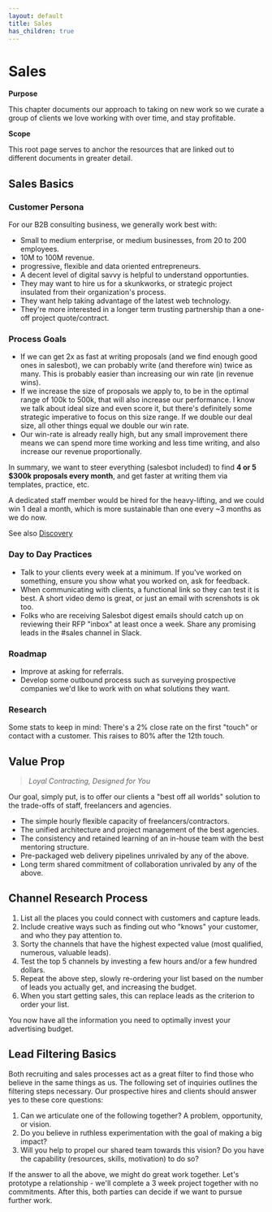```yaml
---
layout: default
title: Sales
has_children: true
---
```

# Sales

<div class="toctree" data-maxdepth="2" data-caption="Contents:" hidden="">

PROPOSALS DISCOVERY SALES\_ACCOUNTING EXPERIMENTS

</div>

**Purpose**

This chapter documents our approach to taking on new work so we curate a
group of clients we love working with over time, and stay profitable.

**Scope**

This root page serves to anchor the resources that are linked out to
different documents in greater detail.

## Sales Basics

### Customer Persona

For our B2B consulting business, we generally work best with:

  - Small to medium enterprise, or medium businesses, from 20 to 200
    employees.
  - 10M to 100M revenue.
  - progressive, flexible and data oriented entrepreneurs.
  - A decent level of digital savvy is helpful to understand
    opportunties.
  - They may want to hire us for a skunkworks, or strategic project
    insulated from their organization's process.
  - They want help taking advantage of the latest web technology.
  - They're more interested in a longer term trusting partnership than a
    one-off project quote/contract.

### Process Goals

  - If we can get 2x as fast at writing proposals (and we find enough
    good ones in salesbot), we can probably write (and therefore win)
    twice as many. This is probably easier than increasing our win rate
    (in revenue wins).
  - If we increase the size of proposals we apply to, to be in the
    optimal range of 100k to 500k, that will also increase our
    performance. I know we talk about ideal size and even score it, but
    there's definitely some strategic imperative to focus on this size
    range. If we double our deal size, all other things equal we double
    our win rate.
  - Our win-rate is already really high, but any small improvement there
    means we can spend more time working and less time writing, and also
    increase our revenue proportionally.

In summary, we want to steer everything (salesbot included) to find **4
or 5 $300k proposals every month**, and get faster at writing them via
templates, practice, etc.

A dedicated staff member would be hired for the heavy-lifting, and we
could win 1 deal a month, which is more sustainable than one every \~3
months as we do now.

See also
[Discovery](https://countable-ops-manual.readthedocs.io/sales/DISCOVERY)

### Day to Day Practices

  - Talk to your clients every week at a minimum. If you've worked on
    something, ensure you show what you worked on, ask for feedback.
  - When communicating with clients, a functional link so they can test
    it is best. A short video demo is great, or just an email with
    screnshots is ok too.
  - Folks who are receiving Salesbot digest emails should catch up on
    reviewing their RFP "inbox" at least once a week. Share any
    promising leads in the \#sales channel in Slack.

### Roadmap

  - Improve at asking for referrals.
  - Develop some outbound process such as surveying prospective
    companies we'd like to work with on what solutions they want.

### Research

Some stats to keep in mind: There's a 2% close rate on the first "touch"
or contact with a customer. This raises to 80% after the 12th touch.

## Value Prop

> *Loyal Contracting, Designed for You*

Our goal, simply put, is to offer our clients a "best off all worlds"
solution to the trade-offs of staff, freelancers and agencies.

  - The simple hourly flexible capacity of freelancers/contractors.
  - The unified architecture and project management of the best
    agencies.
  - The consistency and retained learning of an in-house team with the
    best mentoring structure.
  - Pre-packaged web delivery pipelines unrivaled by any of the above.
  - Long term shared commitment of collaboration unrivaled by any of the
    above.

## Channel Research Process

1.  List all the places you could connect with customers and capture
    leads.
2.  Include creative ways such as finding out who "knows" your customer,
    and who they pay attention to.
3.  Sorty the channels that have the highest expected value (most
    qualified, numerous, valuable leads).
4.  Test the top 5 channels by investing a few hours and/or a few
    hundred dollars.
5.  Repeat the above step, slowly re-ordering your list based on the
    number of leads you actually get, and increasing the budget.
6.  When you start getting sales, this can replace leads as the
    criterion to order your list.

You now have all the information you need to optimally invest your
advertising budget.

## Lead Filtering Basics

Both recruiting and sales processes act as a great filter to find those
who believe in the same things as us. The following set of inquiries
outlines the filtering steps necessary. Our prospective hires and
clients should answer yes to these core questions:

1)  Can we articulate one of the following together? A problem,
    opportunity, or vision.
2)  Do you believe in ruthless experimentation with the goal of making a
    big impact?
3)  Will you help to propel our shared team towards this vision? Do you
    have the capability (resources, skills, motivation) to do so?

If the answer to all the above, we might do great work together. Let's
prototype a relationship - we'll complete a 3 week project together with
no commitments. After this, both parties can decide if we want to pursue
further work.
